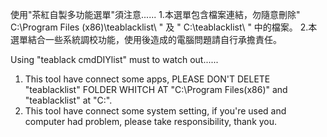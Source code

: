 使用"茶紅自製多功能選單"須注意......
1.本選單包含檔案連結，勿隨意刪除" C:\Program Files (x86)\teablacklist\ " 及 " C:\teablacklist\ " 中的檔案。
2.本選單結合一些系統調校功能，使用後造成的電腦問題請自行承擔責任。

Using "teablack cmdDIYlist" must to watch out......
1. This tool have connect some apps, PLEASE DON'T DELETE "teablacklist" FOLDER WHITCH AT "C:\Program Files(x86)\" and "teablacklist" at "C:\".
2. This tool have connect some system setting, if you're used and computer had problem, please take responsibility, thank you.

